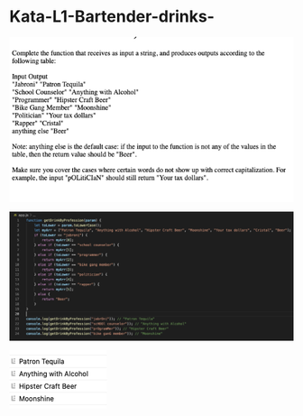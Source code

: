 # Kata-L1-Bartender-drinks-

![screen image](pic.png)

![code image](code.png)

![console image](con.png)